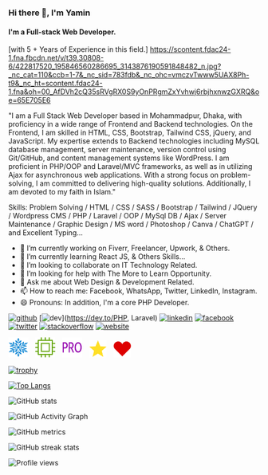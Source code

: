 ### Hi there 👋, I'm Yamin
#### I'm a Full-stack Web Developer.
[with 5 + Years of Experience in this field.]
https://scontent.fdac24-1.fna.fbcdn.net/v/t39.30808-6/422817520_195846560286695_3143876190591848482_n.jpg?_nc_cat=110&ccb=1-7&_nc_sid=783fdb&_nc_ohc=vmczvTwww5UAX8Ph-t9&_nc_ht=scontent.fdac24-1.fna&oh=00_AfDVh2cQ35sRVgRX0S9yOnPRgmZxYvhwj6rbjhxnwzGXRQ&oe=65E705E6

"I am a Full Stack Web Developer based in Mohammadpur, Dhaka, with proficiency in a wide range of Frontend and Backend technologies. On the Frontend, I am skilled in HTML, CSS, Bootstrap, Tailwind CSS, jQuery, and JavaScript. My expertise extends to Backend technologies including MySQL database management, server maintenance, version control using Git/GitHub, and content management systems like WordPress. I am proficient in PHP/OOP and Laravel/MVC frameworks, as well as in utilizing Ajax for asynchronous web applications. With a strong focus on problem-solving, I am committed to delivering high-quality solutions. Additionally, I am devoted to my faith in Islam."

Skills: Problem Solving / HTML / CSS / SASS / Bootstrap / Tailwind / JQuery / Wordpress CMS / PHP / Laravel / OOP / MySql DB / Ajax / Server Maintenance / Graphic Design / MS word / Photoshop / Canva / ChatGPT / and Excellent Typing...

- 🔭 I’m currently working on Fiverr, Freelancer, Upwork, & Others. 
- 🌱 I’m currently learning React JS, & Others Skills... 
- 👯 I’m looking to collaborate on IT Technology Related. 
- 🤔 I’m looking for help with The More to Learn Opportunity.   
- 💬 Ask me about Web Design & Development Related. 
- 📫 How to reach me: Facebook, WhatsApp, Twitter, LinkedIn, Instagram.  
- 😄 Pronouns: In addition, I'm a core PHP Developer. 


[<img src='https://cdn.jsdelivr.net/npm/simple-icons@3.0.1/icons/github.svg' alt='github' height='40'>](https://github.com/activeyamin)  [<img src='https://cdn.jsdelivr.net/npm/simple-icons@3.0.1/icons/dev-dot-to.svg' alt='dev' height='40'>](https://dev.to/PHP, Laravel)  [<img src='https://cdn.jsdelivr.net/npm/simple-icons@3.0.1/icons/linkedin.svg' alt='linkedin' height='40'>](https://www.linkedin.com/in/https://www.linkedin.com/in/md-yamin-mia-98a294214//)  [<img src='https://cdn.jsdelivr.net/npm/simple-icons@3.0.1/icons/facebook.svg' alt='facebook' height='40'>](https://www.facebook.com/https://www.facebook.com/fullstackdeveloperyamin)  [<img src='https://cdn.jsdelivr.net/npm/simple-icons@3.0.1/icons/twitter.svg' alt='twitter' height='40'>](https://twitter.com/https://twitter.com/FDYaminMia)  [<img src='https://cdn.jsdelivr.net/npm/simple-icons@3.0.1/icons/stackoverflow.svg' alt='stackoverflow' height='40'>](https://stackoverflow.com/users/https://stackoverflow.com/users/edit/19706354)  [<img src='https://cdn.jsdelivr.net/npm/simple-icons@3.0.1/icons/icloud.svg' alt='website' height='40'>](https://activeyamin.github.io/Hookha/)  

[<a href='https://archiveprogram.github.com/'><img src='https://raw.githubusercontent.com/acervenky/animated-github-badges/master/assets/acbadge.gif' width='40' height='40'></a> <a href='https://docs.github.com/en/developers'><img src='https://raw.githubusercontent.com/acervenky/animated-github-badges/master/assets/devbadge.gif' width='40' height='40'></a> <a href='https://github.com/pricing'><img src='https://raw.githubusercontent.com/acervenky/animated-github-badges/master/assets/pro.gif' width='40' height='40'></a> <a href='https://stars.github.com/'><img src='https://raw.githubusercontent.com/acervenky/animated-github-badges/master/assets/starbadge.gif' width='35' height='35'></a> <a href='https://docs.github.com/en/github/supporting-the-open-source-community-with-github-sponsors'><img src='https://raw.githubusercontent.com/acervenky/animated-github-badges/master/assets/sponsorbadge.gif' width='35' height='35'></a> ](https://pixabay.com/photos/laptop-notebook-cellphone-computer-1839876/)

[![trophy](https://github-profile-trophy.vercel.app/?username=activeyamin)](https://github.com/ryo-ma/github-profile-trophy)

[![Top Langs](https://github-readme-stats.vercel.app/api/top-langs/?username=activeyamin)](https://github.com/anuraghazra/github-readme-stats)

![GitHub stats](https://github-readme-stats.vercel.app/api?username=activeyamin&show_icons=true&count_private=true)  

![GitHub Activity Graph](https://activity-graph.herokuapp.com/graph?username=activeyamin)  

![GitHub metrics](https://metrics.lecoq.io/activeyamin)  

![GitHub streak stats](https://github-readme-streak-stats.herokuapp.com/?user=activeyamin)  

![Profile views](https://gpvc.arturio.dev/activeyamin)  
